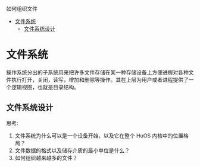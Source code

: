 <!-- toc -->
如何组织文件
- [文件系统](#文件系统)
    - [文件系统设计](#文件系统设计)

<!-- tocstop -->

# 文件系统
操作系统分出的子系统用来把许多文件存储在某一种存储设备上方便进程对各种文件执行打开，关闭，读写，增加和删除等操作。其在上层为用户或者进程提供了一个逻辑视图，也就是目录结构。  
## 文件系统设计
思考:
1. 文件系统为什么可以是一个设备开始，以及它在整个 HuOS 内核中的位置格局？
2. 文件数据的格式以及储存介质的最小单位是什么？
3. 如何组织越来越多的文件？



